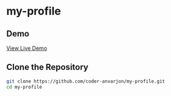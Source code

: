 # my-profile

## Demo

[View Live Demo](https://my-profile-k-lab.netlify.app/)

## Clone the Repository

```bash
git clone https://github.com/coder-anvarjon/my-profile.git
cd my-profile
```
